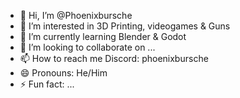 - 👋 Hi, I’m @Phoenixbursche
- 👀 I’m interested in 3D Printing, videogames & Guns
- 🌱 I’m currently learning Blender & Godot
- 💞️ I’m looking to collaborate on ...
- 📫 How to reach me Discord: phoenixbursche
- 😄 Pronouns: He/Him
- ⚡ Fun fact: ...

<!---
Phoenixbursche/Phoenixbursche is a ✨ special ✨ repository because its `README.md` (this file) appears on your GitHub profile.
You can click the Preview link to take a look at your changes.
--->
